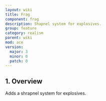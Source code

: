 ```yaml
---
layout: wiki
title: Frag
component: frag
description: Shapnel system for explosives.
group: feature
category: realism
parent: wiki
mod: ace
version:
  major: 3
  minor: 0
  patch: 0
---
```


## 1. Overview

Adds a shrapnel system for explosives.
